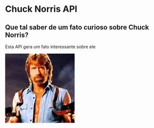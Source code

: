 <h1>Chuck Norris API</h1>

<h2>Que tal saber de um fato curioso sobre Chuck Norris?</h2>
<p>Esta API gera um fato interessante sobre ele</p>

<img src="/image/chuck-norris.jpeg">

